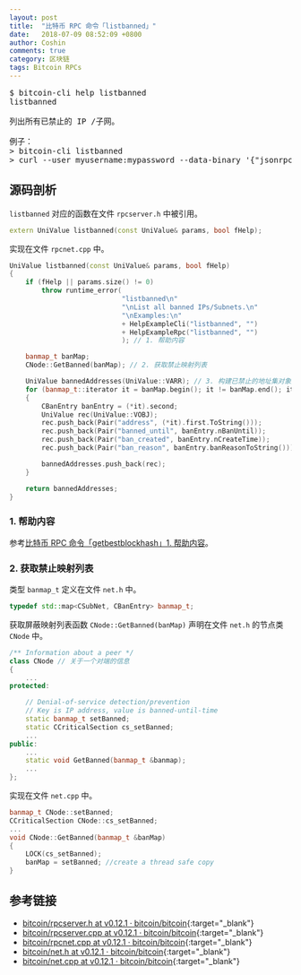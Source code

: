 ```yaml
---
layout: post
title:  "比特币 RPC 命令「listbanned」"
date:   2018-07-09 08:52:09 +0800
author: Coshin
comments: true
category: 区块链
tags: Bitcoin RPCs
---
```

<pre>
$ bitcoin-cli help listbanned
listbanned

列出所有已禁止的 IP /子网。

例子：
> bitcoin-cli listbanned
> curl --user myusername:mypassword --data-binary '{"jsonrpc": "1.0", "id":"curltest", "method": "listbanned", "params": [] }' -H 'content-type: text/plain;' http://127.0.0.1:8332/
</pre>

## 源码剖析

`listbanned` 对应的函数在文件 `rpcserver.h` 中被引用。

```cpp
extern UniValue listbanned(const UniValue& params, bool fHelp);
```

实现在文件 `rpcnet.cpp` 中。

```cpp
UniValue listbanned(const UniValue& params, bool fHelp)
{
    if (fHelp || params.size() != 0)
        throw runtime_error(
                            "listbanned\n"
                            "\nList all banned IPs/Subnets.\n"
                            "\nExamples:\n"
                            + HelpExampleCli("listbanned", "")
                            + HelpExampleRpc("listbanned", "")
                            ); // 1. 帮助内容

    banmap_t banMap;
    CNode::GetBanned(banMap); // 2. 获取禁止映射列表

    UniValue bannedAddresses(UniValue::VARR); // 3. 构建已禁止的地址集对象并返回
    for (banmap_t::iterator it = banMap.begin(); it != banMap.end(); it++)
    {
        CBanEntry banEntry = (*it).second;
        UniValue rec(UniValue::VOBJ);
        rec.push_back(Pair("address", (*it).first.ToString()));
        rec.push_back(Pair("banned_until", banEntry.nBanUntil));
        rec.push_back(Pair("ban_created", banEntry.nCreateTime));
        rec.push_back(Pair("ban_reason", banEntry.banReasonToString()));

        bannedAddresses.push_back(rec);
    }

    return bannedAddresses;
}
```

### 1. 帮助内容

参考[比特币 RPC 命令「getbestblockhash」1. 帮助内容](/blog/2018/05/bitcoin-rpc-getbestblockhash.html#1-帮助内容)。

### 2. 获取禁止映射列表

类型 `banmap_t` 定义在文件 `net.h` 中。

```cpp
typedef std::map<CSubNet, CBanEntry> banmap_t;
```

获取屏蔽映射列表函数 `CNode::GetBanned(banMap)` 声明在文件 `net.h` 的节点类 `CNode` 中。

```cpp
/** Information about a peer */
class CNode // 关于一个对端的信息
{
    ...
protected:

    // Denial-of-service detection/prevention
    // Key is IP address, value is banned-until-time
    static banmap_t setBanned;
    static CCriticalSection cs_setBanned;
    ...
public:
    ...
    static void GetBanned(banmap_t &banmap);
    ...
};
```

实现在文件 `net.cpp` 中。

```cpp
banmap_t CNode::setBanned;
CCriticalSection CNode::cs_setBanned;
...
void CNode::GetBanned(banmap_t &banMap)
{
    LOCK(cs_setBanned);
    banMap = setBanned; //create a thread safe copy
}
```

## 参考链接

* [bitcoin/rpcserver.h at v0.12.1 · bitcoin/bitcoin](https://github.com/bitcoin/bitcoin/blob/v0.12.1/src/rpcserver.h){:target="_blank"}
* [bitcoin/rpcserver.cpp at v0.12.1 · bitcoin/bitcoin](https://github.com/bitcoin/bitcoin/blob/v0.12.1/src/rpcserver.cpp){:target="_blank"}
* [bitcoin/rpcnet.cpp at v0.12.1 · bitcoin/bitcoin](https://github.com/bitcoin/bitcoin/blob/v0.12.1/src/rpcnet.cpp){:target="_blank"}
* [bitcoin/net.h at v0.12.1 · bitcoin/bitcoin](https://github.com/bitcoin/bitcoin/blob/v0.12.1/src/net.h){:target="_blank"}
* [bitcoin/net.cpp at v0.12.1 · bitcoin/bitcoin](https://github.com/bitcoin/bitcoin/blob/v0.12.1/src/net.cpp){:target="_blank"}
